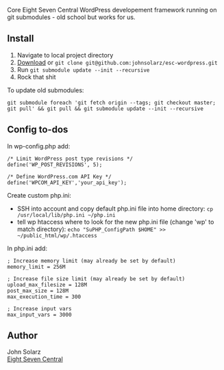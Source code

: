 Core Eight Seven Central WordPress developement framework running on git submodules - old school but works for us.

Install
-------

1. Navigate to local project directory
2. [Download](https://github.com/johnsolarz/esc-wordpress/zipball/master) or `git clone git@github.com:johnsolarz/esc-wordpress.git`
3. Run `git submodule update --init --recursive`
4. Rock that shit

To update old submodules:
```
git submodule foreach 'git fetch origin --tags; git checkout master;
git pull' && git pull && git submodule update --init --recursive
```

Config to-dos
-------------

In wp-config.php add:

```
/* Limit WordPress post type revisions */
define('WP_POST_REVISIONS', 5);
```
```
/* Define WordPress.com API Key */
define('WPCOM_API_KEY','your_api_key');
```

Create custom php.ini:

- SSH into account and copy default php.ini file into home directory:
  `cp /usr/local/lib/php.ini ~/php.ini`
- tell wp htaccess where to look for the new php.ini file (change 'wp' to match directory):
  `echo "SuPHP_ConfigPath $HOME" >> ~/public_html/wp/.htaccess`

In php.ini add:

```
; Increase memory limit (may already be set by default)
memory_limit = 256M
```
```
; Increase file size limit (may already be set by default)
upload_max_filesize = 128M
post_max_size = 128M
max_execution_time = 300
```
```
; Increase input vars
max_input_vars = 3000
```

Author
------

John Solarz<br>
[Eight Seven Central](http://eightsevencentral.com)
